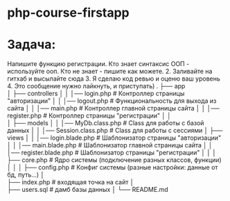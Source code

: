 # php-course-firstapp
# Задача:
Напишите функцию регистрации. Кто знает синтаксис ООП - используйте ооп. Кто не знает - пишите как можете.
2. Заливайте на гитхаб и высылайте сюда
3. Я сделаю код ревью и оценю ваш уровень
4. Это сообщение нужно лайкнуть, и приступать)
.
├── app                     
│   ├── controllers
│ 	│ 	      │── login.php           # Контроллер страницы "авторизации"
│ 	│ 	      │── logout.php          # Функциональность для выхода из сайта
│ 	│ 	      │── main.php            # Контроллер главной страницы сайта
│ 	│ 	      │── register.php        # Контроллер страницы "регистрации"
│ 	│ 	         
│   ├── models
│ 	│ 	      │── MyDb.class.php      # Class для работы с базой данных
│ 	│ 	      │── Session.class.php   # Class для работы с сессиями
│   ├── views
│ 	│ 	      │── login.blade.php     # Шаблонизатор страницы "авторизации"
│ 	│ 	      │── main.blade.php      # Шаблонизатор главной страницы сайта
│ 	│ 	      │── register.blade.php  # Шаблонизатор страницы "регистрации"
│ 	│ 
│ 	├── core.php                      # Ядро системы (подключение разных классов, функции)
│   │
│ 	├── config.php                    # Конфиг системы (разные настройки: данные от бд, путь...)         	│	        
├── index.php                         # входящая точка на сайт 
│	        
├── users.sql                         # дамб базы данных
│
└── README.md
 
